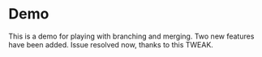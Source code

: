 # Demo
This is a demo for playing with branching and merging.
Two new features have been added.
Issue resolved now, thanks to this TWEAK.